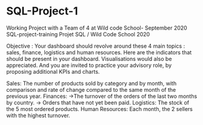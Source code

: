 # SQL-Project-1
Working Project with a Team of 4 at Wild code School- September 2020
SQL-project-training
Projet SQL / Wild Code School 2020

Objective : Your dashboard should revolve around these 4 main topics : sales, finance, logistics and human resources. Here are the indicators that should be present in your dashboard. Visualisations would also be appreciated. And you are invited to practice your advisory role, by proposing additional KPIs and charts.

Sales: The number of products sold by category and by month, with comparison and rate of change compared to the same month of the previous year. Finances: ->The turnover of the orders of the last two months by country. -> Orders that have not yet been paid. Logistics: The stock of the 5 most ordered products. Human Resources: Each month, the 2 sellers with the highest turnover.
